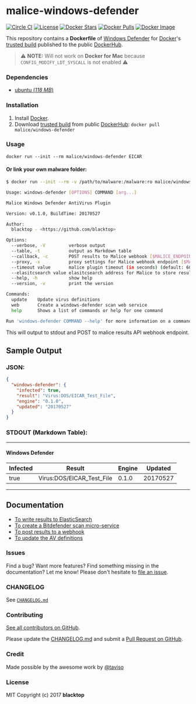 malice-windows-defender
=======================

[![Circle CI](https://circleci.com/gh/maliceio/malice-windows-defender.png?style=shield)](https://circleci.com/gh/maliceio/malice-windows-defender)
[![License](http://img.shields.io/:license-mit-blue.svg)](http://doge.mit-license.org)
[![Docker Stars](https://img.shields.io/docker/stars/malice/windows-defender.svg)](https://hub.docker.com/r/malice/windows-defender/)
[![Docker Pulls](https://img.shields.io/docker/pulls/malice/windows-defender.svg)](https://hub.docker.com/r/malice/windows-defender/)
[![Docker Image](https://img.shields.io/badge/docker%20image-277%20MB-blue.svg)](https://hub.docker.com/r/malice/windows-defender/)

This repository contains a **Dockerfile** of [Windows Defender](https://www.microsoft.com/en-us/windows/windows-defender) for [Docker](https://www.docker.io/)'s [trusted build](https://hub.docker.com/r/malice/windows-defender/) published to the public [DockerHub](https://hub.docker.com).

> :warning: **NOTE:** Will not work on **Docker for Mac** because `CONFIG_MODIFY_LDT_SYSCALL` is not enabled :warning:  

### Dependencies

-	[ubuntu (*118 MB*\)](https://hub.docker.com/_/ubuntu/)

### Installation

1.	Install [Docker](https://www.docker.io/).
2.	Download [trusted build](https://hub.docker.com/r/malice/windows-defender/) from public [DockerHub](https://hub.docker.com): `docker pull malice/windows-defender`

### Usage

```
docker run --init --rm malice/windows-defender EICAR
```

#### Or link your own malware folder:

```bash
$ docker run --init --rm -v /path/to/malware:/malware:ro malice/windows-defender FILE

Usage: windows-defender [OPTIONS] COMMAND [arg...]

Malice Windows Defender AntiVirus Plugin

Version: v0.1.0, BuildTime: 20170527

Author:
  blacktop - <https://github.com/blacktop>

Options:
  --verbose, -V         verbose output
  --table, -t	        output as Markdown table
  --callback, -c	    POST results to Malice webhook [$MALICE_ENDPOINT]
  --proxy, -x	        proxy settings for Malice webhook endpoint [$MALICE_PROXY]
  --timeout value       malice plugin timeout (in seconds) (default: 60) [$MALICE_TIMEOUT]    
  --elasitcsearch value elasitcsearch address for Malice to store results [$MALICE_ELASTICSEARCH]   
  --help, -h	        show help
  --version, -v	        print the version

Commands:
  update	Update virus definitions
  web       Create a windows-defender scan web service  
  help		Shows a list of commands or help for one command

Run 'windows-defender COMMAND --help' for more information on a command.
```

This will output to stdout and POST to malice results API webhook endpoint.

## Sample Output

### JSON:

```json
{
  "windows-defender": {
    "infected": true,
    "result": "Virus:DOS/EICAR_Test_File",
    "engine": "0.1.0",
    "updated": "20170527"
  }
}
```

### STDOUT (Markdown Table):

---

#### Windows Defender

| Infected | Result                    | Engine | Updated  |
| -------- | ------------------------- | ------ | -------- |
| true     | Virus:DOS/EICAR_Test_File | 0.1.0  | 20170527 |

---

Documentation
-------------

-	[To write results to ElasticSearch](https://github.com/maliceio/malice-windows-defender/blob/master/docs/elasticsearch.md)
-	[To create a Bitdefender scan micro-service](https://github.com/maliceio/malice-windows-defender/blob/master/docs/web.md)
-	[To post results to a webhook](https://github.com/maliceio/malice-windows-defender/blob/master/docs/callback.md)
-	[To update the AV definitions](https://github.com/maliceio/malice-windows-defender/blob/master/docs/update.md)

### Issues

Find a bug? Want more features? Find something missing in the documentation? Let me know! Please don't hesitate to [file an issue](https://github.com/maliceio/malice-windows-defender/issues/new).

### CHANGELOG

See [`CHANGELOG.md`](https://github.com/maliceio/malice-windows-defender/blob/master/CHANGELOG.md)

### Contributing

[See all contributors on GitHub](https://github.com/maliceio/malice-windows-defender/graphs/contributors).

Please update the [CHANGELOG.md](https://github.com/maliceio/malice-windows-defender/blob/master/CHANGELOG.md) and submit a [Pull Request on GitHub](https://help.github.com/articles/using-pull-requests/).

### Credit

Made possible by the awesome work by [@taviso](https://github.com/taviso/loadlibrary)

### License

MIT Copyright (c) 2017 **blacktop**
